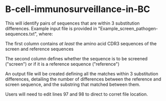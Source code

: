 # B-cell-immunosurveillance-in-BC

This will identify pairs of sequences that are within 3 substitution differences. Example input file is provided in 
"Example_screen_pathogen-sequences.txt", where: 
  
  The first column contains *at least* the amino acid CDR3 sequences of the screen and reference sequences
  
  The second column defines whether the sequence is to be screened ("screen") or if it is a reference sequence ("reference")

An output file will be created defining all the matches within 3 substitution differences, detailing the number of differences 
between the reference and screen sequence, and the substring that matched between them. 

Users will need to edit lines 97 and 98 to direct to corret file location.
